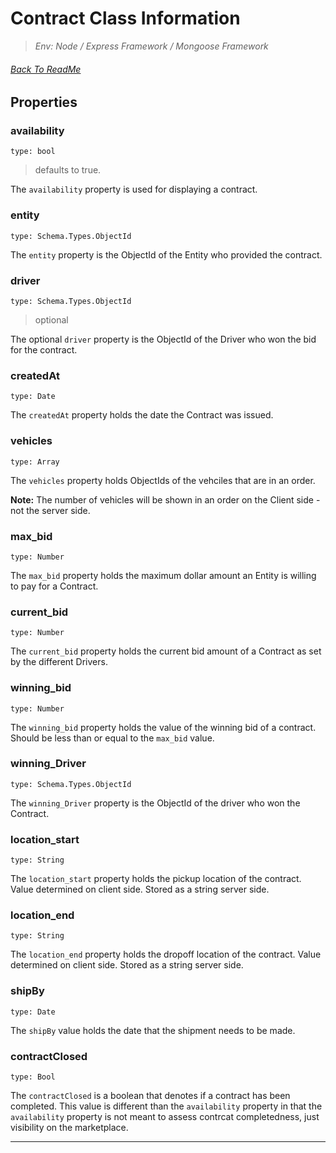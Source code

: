 # Contract Class Information
> _Env: Node / Express Framework / Mongoose Framework_

###### [Back To ReadMe](../README.md)

## Properties 

### availability

`type: bool`
> defaults to true.

The `availability` property is used for displaying a contract.

### entity

`type: Schema.Types.ObjectId`

The `entity` property is the ObjectId of the Entity who provided the contract.

### driver

`type: Schema.Types.ObjectId`
> optional

The optional `driver` property is the ObjectId of the Driver who won the bid for the contract.

### createdAt

`type: Date`

The `createdAt` property holds the date the Contract was issued.

### vehicles

`type: Array`

The  `vehicles` property holds ObjectIds of the vehciles that are in an order.

**Note:** The number of vehicles will be shown in an order on the Client side - not the server side.

### max_bid

`type: Number`

The `max_bid` property holds the maximum dollar amount an Entity is willing to pay for a Contract.

### current_bid

`type: Number`

The `current_bid` property holds the current bid amount of a Contract as set by the different Drivers.

### winning_bid

`type: Number`

The `winning_bid` property holds the value of the winning bid of a contract. Should be less than or equal to the `max_bid` value.

### winning_Driver

`type: Schema.Types.ObjectId`

The `winning_Driver` property is the ObjectId of the driver who won the Contract.

### location_start

`type: String`

The `location_start` property holds the pickup location of the contract. Value determined on client side. Stored as a string server side.

### location_end

`type: String`

The `location_end` property holds the dropoff location of the contract. Value determined on client side. Stored as a string server side.

### shipBy

`type: Date`

The `shipBy` value holds the date that the shipment needs to be made.

### contractClosed

`type: Bool`

The `contractClosed` is a boolean that denotes if a contract has been completed. This value is different than the `availability` property in that the `availability` property is not meant to assess contrcat completedness, just visibility on the marketplace.

___
